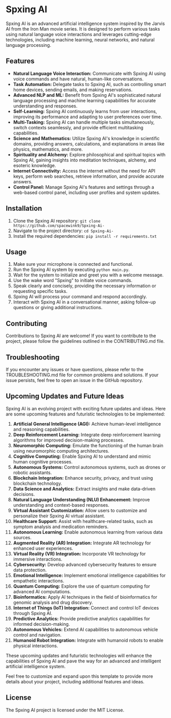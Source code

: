 # Spxing AI

Spxing AI is an advanced artificial intelligence system inspired by the Jarvis AI from the Iron Man movie series. It is designed to perform various tasks using natural language voice interactions and leverages cutting-edge technologies, including machine learning, neural networks, and natural language processing.

## Features

- **Natural Language Voice Interaction:** Communicate with Spxing AI using voice commands and have natural, human-like conversations.
- **Task Automation:** Delegate tasks to Spxing AI, such as controlling smart home devices, sending emails, and making reservations.
- **Advanced NLP and ML:** Benefit from Spxing AI's sophisticated natural language processing and machine learning capabilities for accurate understanding and responses.
- **Self-Learning:** Spxing AI continuously learns from user interactions, improving its performance and adapting to user preferences over time.
- **Multi-Tasking:** Spxing AI can handle multiple tasks simultaneously, switch contexts seamlessly, and provide efficient multitasking capabilities.
- **Science and Mathematics:** Utilize Spxing AI's knowledge in scientific domains, providing answers, calculations, and explanations in areas like physics, mathematics, and more.
- **Spirituality and Alchemy:** Explore philosophical and spiritual topics with Spxing AI, gaining insights into meditation techniques, alchemy, and esoteric knowledge.
- **Internet Connectivity:** Access the internet without the need for API keys, perform web searches, retrieve information, and provide accurate answers.
- **Control Panel:** Manage Spxing AI's features and settings through a web-based control panel, including user profiles and system updates.

## Installation

1. Clone the Spxing AI repository: `git clone https://github.com/spacewink9/Spxing-Ai-`
2. Navigate to the project directory: `cd Spxing-Ai-`
3. Install the required dependencies: `pip install -r requirements.txt`

## Usage

1. Make sure your microphone is connected and functional.
2. Run the Spxing AI system by executing `python main.py`.
3. Wait for the system to initialize and greet you with a welcome message.
4. Use the wake word "Spxing" to initiate voice commands.
5. Speak clearly and concisely, providing the necessary information or requesting specific tasks.
6. Spxing AI will process your command and respond accordingly.
7. Interact with Spxing AI in a conversational manner, asking follow-up questions or giving additional instructions.

## Contributing

Contributions to Spxing AI are welcome! If you want to contribute to the project, please follow the guidelines outlined in the CONTRIBUTING.md file.

## Troubleshooting

If you encounter any issues or have questions, please refer to the TROUBLESHOOTING.md file for common problems and solutions. If your issue persists, feel free to open an issue in the GitHub repository.


## Upcoming Updates and Future Ideas

Spxing AI is an evolving project with exciting future updates and ideas. Here are some upcoming features and futuristic technologies to be implemented:

1. **Artificial General Intelligence (AGI):** Achieve human-level intelligence and reasoning capabilities.
2. **Deep Reinforcement Learning:** Integrate deep reinforcement learning algorithms for improved decision-making processes.
3. **Neuromorphic Computing:** Emulate the functioning of the human brain using neuromorphic computing architectures.
4. **Cognitive Computing:** Enable Spxing AI to understand and mimic human cognitive processes.
5. **Autonomous Systems:** Control autonomous systems, such as drones or robotic assistants.
6. **Blockchain Integration:** Enhance security, privacy, and trust using blockchain technology.
7. **Data Science and Analytics:** Extract insights and make data-driven decisions.
8. **Natural Language Understanding (NLU) Enhancement:** Improve understanding and context-based responses.
9. **Virtual Assistant Customization:** Allow users to customize and personalize their Spxing AI virtual assistant.
10. **Healthcare Support:** Assist with healthcare-related tasks, such as symptom analysis and medication reminders.
11. **Autonomous Learning:** Enable autonomous learning from various data sources.
12. **Augmented Reality (AR) Integration:** Integrate AR technology for enhanced user experiences.
13. **Virtual Reality (VR) Integration:** Incorporate VR technology for immersive interactions.
14. **Cybersecurity:** Develop advanced cybersecurity features to ensure data protection.
15. **Emotional Intelligence:** Implement emotional intelligence capabilities for empathetic interactions.
16. **Quantum Computing:** Explore the use of quantum computing for advanced AI computations.
17. **Bioinformatics:** Apply AI techniques in the field of bioinformatics for genomic analysis and drug discovery.
18. **Internet of Things (IoT) Integration:** Connect and control IoT devices through Spxing AI.
19. **Predictive Analytics:** Provide predictive analytics capabilities for informed decision-making.
20. **Autonomous Vehicles:** Extend AI capabilities to autonomous vehicle control and navigation.
21. **Humanoid Robot Integration:** Integrate with humanoid robots to enable physical interactions.

These upcoming updates and futuristic technologies will enhance the capabilities of Spxing AI and pave the way for an advanced and intelligent artificial intelligence system.

Feel free to customize and expand upon this template to provide more details about your project, including additional features and ideas.

## License

The Spxing AI project is licensed under the MIT License.
